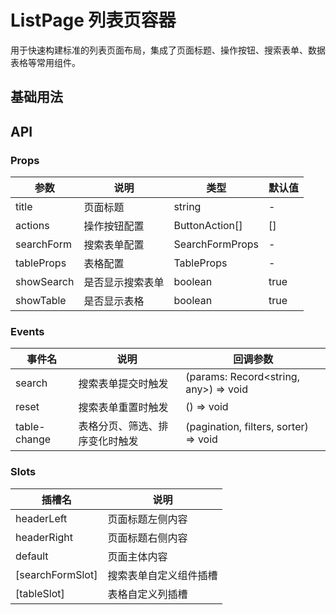 # ListPage 列表页容器

用于快速构建标准的列表页面布局，集成了页面标题、操作按钮、搜索表单、数据表格等常用组件。

## 基础用法

<demo src="@/components/ListPage/demos/demo1.vue" />

## API

### Props

| 参数       | 说明             | 类型            | 默认值 |
| ---------- | ---------------- | --------------- | ------ |
| title      | 页面标题         | string          | -      |
| actions    | 操作按钮配置     | ButtonAction[]  | []     |
| searchForm | 搜索表单配置     | SearchFormProps | -      |
| tableProps | 表格配置         | TableProps      | -      |
| showSearch | 是否显示搜索表单 | boolean         | true   |
| showTable  | 是否显示表格     | boolean         | true   |

### Events

| 事件名       | 说明                           | 回调参数                              |
| ------------ | ------------------------------ | ------------------------------------- |
| search       | 搜索表单提交时触发             | (params: Record<string, any>) => void |
| reset        | 搜索表单重置时触发             | () => void                            |
| table-change | 表格分页、筛选、排序变化时触发 | (pagination, filters, sorter) => void |

### Slots

| 插槽名           | 说明                   |
| ---------------- | ---------------------- |
| headerLeft       | 页面标题左侧内容       |
| headerRight      | 页面标题右侧内容       |
| default          | 页面主体内容           |
| [searchFormSlot] | 搜索表单自定义组件插槽 |
| [tableSlot]      | 表格自定义列插槽       |
